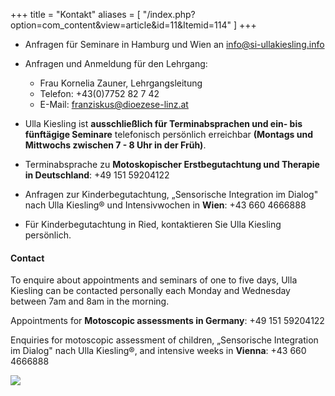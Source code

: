 +++
title = "Kontakt"
aliases = [
  "/index.php?option=com_content&view=article&id=11&Itemid=114"
]
+++

- Anfragen für Seminare in Hamburg und Wien an [info@si-ullakiesling.info](mailto:info@si-ullakiesling.info)
- Anfragen und Anmeldung für den Lehrgang:
  - Frau Kornelia Zauner, Lehrgangsleitung
  - Telefon: +43(0)7752 82 7 42
  - E-Mail: [franziskus@dioezese-linz.at](mailto:franziskus@dioezese-linz.at)

- Ulla Kiesling ist **ausschließlich für Terminabsprachen und ein- bis fünftägige Seminare** telefonisch persönlich erreichbar **(Montags und Mittwochs zwischen 7 - 8 Uhr in der Früh)**.

- Terminabsprache zu **Motoskopischer Erstbegutachtung und Therapie in Deutschland**: +49 151 59204122
- Anfragen zur Kinderbegutachtung, „Sensorische Integration im Dialog" nach Ulla Kiesling® und Intensivwochen in **Wien**: +43 660 4666888

- Für Kinderbegutachtung in Ried, kontaktieren Sie Ulla Kiesling persönlich.


#### Contact

To enquire about appointments and seminars of one to five days, Ulla Kiesling can be contacted personally each Monday and Wednesday between 7am and 8am in the morning.

Appointments for **Motoscopic assessments in Germany**: +49 151 59204122

Enquiries for motoscopic assessment of children, „Sensorische Integration im Dialog" nach Ulla Kiesling®, and intensive weeks in **Vienna**: +43 660 4666888


<img class="photo-big" src="/ulla-kiesling-praxis/ulla-kiesling-praxis-9.jpg" />
